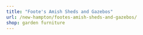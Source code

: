 ```yaml
---
title: "Foote's Amish Sheds and Gazebos"
url: /new-hampton/footes-amish-sheds-and-gazebos/
shop: garden furniture
---
```

